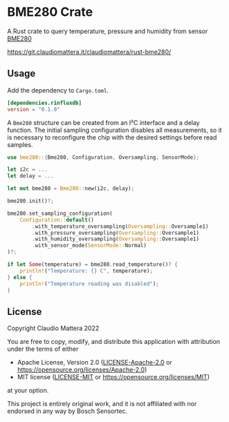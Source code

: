 BME280 Crate
====

A Rust crate to query temperature, pressure and humidity from sensor [BME280]

<https://git.claudiomattera.it/claudiomattera/rust-bme280/>

[BME280]: https://www.bosch-sensortec.com/products/environmental-sensors/humidity-sensors-bme280/


Usage
----

Add the dependency to `Cargo.toml`.

~~~~toml
[dependencies.rinfluxdb]
version = "0.1.0"
~~~~

A `Bme280` structure can be created from an I²C interface and a delay function.
The initial sampling configuration disables all measurements, so it is necessary to reconfigure the chip with the desired settings before read samples.

~~~~rust
use bme280::{Bme280, Configuration, Oversampling, SensorMode};

let i2c = ...
let delay = ...

let mut bme280 = Bme280::new(i2c, delay);

bme280.init()?;

bme280.set_sampling_configuration(
    Configuration::default()
        .with_temperature_oversampling(Oversampling::Oversample1)
        .with_pressure_oversampling(Oversampling::Oversample1)
        .with_humidity_oversampling(Oversampling::Oversample1)
        .with_sensor_mode(SensorMode::Normal)
)?;

if let Some(temperature) = bme280.read_temperature()? {
    println!("Temperature: {} C", temperature);
} else {
    println!("Temperature reading was disabled");
}
~~~~


License
----

Copyright Claudio Mattera 2022


You are free to copy, modify, and distribute this application with attribution under the terms of either

 * Apache License, Version 2.0
   ([LICENSE-Apache-2.0](./LICENSE-Apache-2.0) or <https://opensource.org/licenses/Apache-2.0>)
 * MIT license
   ([LICENSE-MIT](./LICENSE-MIT) or <https://opensource.org/licenses/MIT>)

at your option.

This project is entirely original work, and it is not affiliated with nor endorsed in any way by Bosch Sensortec.
